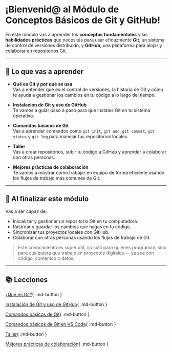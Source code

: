 # ¡Bienvenid@ al Módulo de Conceptos Básicos de Git y GitHub!

En este módulo vas a aprender los **conceptos fundamentales** y las **habilidades prácticas** que necesitás para usar eficazmente **Git**, un sistema de control de versiones distribuido, y **GitHub**, una plataforma para alojar y colaborar en repositorios Git.

---

## 📌 Lo que vas a aprender

- **Qué es Git y por qué se usa**  
  Vas a entender qué es el control de versiones, la historia de Git y cómo te ayuda a gestionar los cambios en tu código a lo largo del tiempo.

- **Instalación de Git y uso de GitHub**  
  Te vamos a guiar paso a paso para que instales Git en tu sistema operativo.

- **Comandos básicos de Git**  
  Vas a aprender comandos como `git init`, `git add`, `git commit`, `git status` y `git log` para manejar tus repositorios locales.

- **Taller**  
  Vas a crear repositorios, subir tu código a GitHub y aprender a colaborar con otras personas.

- **Mejores prácticas de colaboración**  
  Te vamos a mostrar cómo trabajar en equipo de forma eficiente usando los flujos de trabajo más comunes de Git.

---

## 🎯 Al finalizar este módulo

Vas a ser capaz de:

- Inicializar y gestionar un repositorio Git en tu computadora.
- Rastrear y guardar los cambios que hagas en tu código.
- Sincronizar tus proyectos locales con GitHub.
- Colaborar con otras personas usando los flujos de trabajo de Git.

> Este conocimiento es súper útil, no solo para quienes programan, sino para cualquiera que trabaje en proyectos digitales — ya sea con código, contenido o datos.

---

## 📚 Lecciones

[¿Qué es Git?](lessons/what_is_git.es.md){ .md-button }

[Instalación de Git y uso de GitHub](lessons/installing_git.es.md){ .md-button }

[Comandos básicos de Git](lessons/commands.es.md){ .md-button }

[Comandos básicos de Git en VS Code](lessons/commands_vs_code.es.md){ .md-button }

[Taller](lessons/workshop.es.md){ .md-button }

[Mejores prácticas de colaboración](lessons/best_practices.es.md){ .md-button }